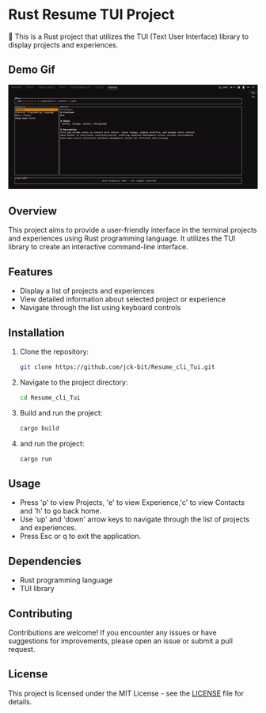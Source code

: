 # Rust Resume TUI Project

🚀 This is a Rust project that utilizes the TUI (Text User Interface) library to display projects and experiences.

## Demo Gif

![Demo GIF](./gif/readme.gif)


## Overview

This project aims to provide a user-friendly interface in the terminal projects and experiences using Rust programming language. It utilizes the TUI library to create an interactive command-line interface.


## Features

- Display a list of projects and experiences
- View detailed information about selected project or experience
- Navigate through the list using keyboard controls

## Installation

1. Clone the repository:

    ```bash
    git clone https://github.com/jck-bit/Resume_cli_Tui.git
    ```

2. Navigate to the project directory:

    ```bash
    cd Resume_cli_Tui
    ```

3. Build and run the project:

    ```bash
    cargo build
    ```

4. and run the project:

    ```bash
    cargo run
    ```

## Usage

- Press 'p' to view Projects, 'e' to view Experience,'c' to view Contacts and 'h' to go back home.
- Use  'up' and 'down' arrow keys to navigate through the list of projects and experiences.
- Press Esc or q to exit the application.

## Dependencies

- Rust programming language
- TUI library

## Contributing

Contributions are welcome! If you encounter any issues or have suggestions for improvements, please open an issue or submit a pull request.

## License

This project is licensed under the MIT License - see the [LICENSE](LICENSE) file for details.
